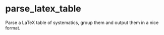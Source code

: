 # parse_latex_table
Parse a LaTeX table of systematics, group them and output them in a nice format.
